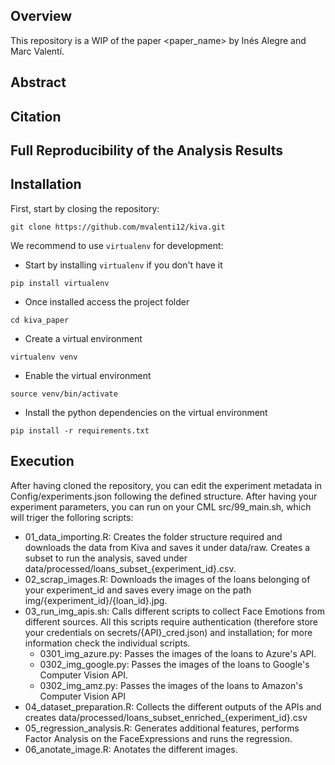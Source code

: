 ## Overview
This repository is a WIP of the paper <paper_name> by Inés Alegre and Marc Valentí.

## Abstract

## Citation

## Full Reproducibility of the Analysis Results

## Installation

First, start by closing the repository:

```
git clone https://github.com/mvalenti12/kiva.git
```

We recommend to use `virtualenv` for development:

- Start by installing `virtualenv` if you don't have it
```
pip install virtualenv
```

- Once installed access the project folder
```
cd kiva_paper
```

- Create a virtual environment
```
virtualenv venv
```

- Enable the virtual environment
```
source venv/bin/activate
```

- Install the python dependencies on the virtual environment
```
pip install -r requirements.txt
```

## Execution

After having cloned the repository, you can edit the experiment metadata in Config/experiments.json following the defined structure. After having your experiment parameters, you can run on your CML src/99_main.sh, which will triger the folloring scripts:
- 01_data_importing.R: Creates the folder structure required and downloads the data from Kiva and saves it under data/raw. Creates a subset to run the analysis, saved under data/processed/loans_subset_{experiment_id}.csv.
- 02_scrap_images.R: Downloads the images of the loans belonging of your experiment_id and saves every image on the path img/{experiment_id}/{loan_id}.jpg.
- 03_run_img_apis.sh: Calls different scripts to collect Face Emotions from different sources. All this scripts require authentication (therefore store your credentials on secrets/{API}_cred.json) and installation; for more information check the individual scripts.
  - 0301_img_azure.py: Passes the images of the loans to Azure's API.
  - 0302_img_google.py: Passes the images of the loans to Google's Computer Vision API.
  - 0302_img_amz.py: Passes the images of the loans to Amazon's Computer Vision API
- 04_dataset_preparation.R: Collects the different outputs of the APIs and creates data/processed/loans_subset_enriched_{experiment_id}.csv
- 05_regression_analysis.R: Generates additional features, performs Factor Analysis on the FaceExpressions and runs the regression.
- 06_anotate_image.R: Anotates the different images.
